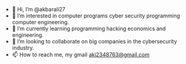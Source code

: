 - 👋 Hi, I’m @akbarali27
- 👀 I’m interested in computer programs cyber security programming computer engineering.
- 🌱 I’m currently learning programming hacking economics and engineering.
- 💞️ I’m looking to collaborate on big companies in the cybersecurity industry.
- 📫 How to reach me, my gmail aki2348763@gmail.com

<!---
akbarali27/akbarali27 is a ✨ special ✨ repository because its `README.md` (this file) appears on your GitHub profile.
You can click the Preview link to take a look at your changes.
--->
